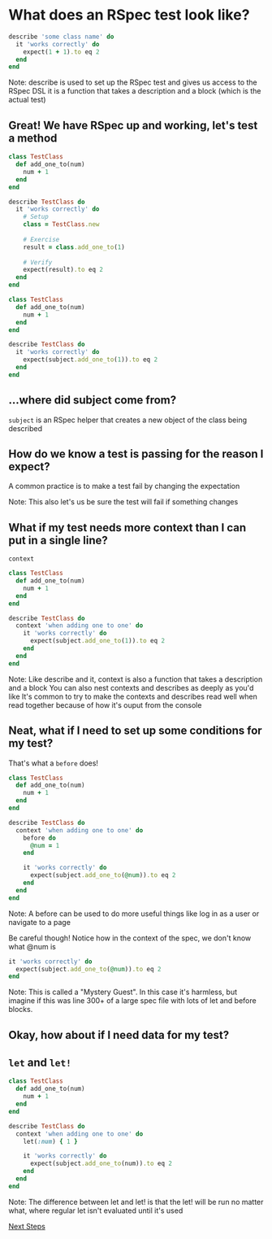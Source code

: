 <!--Meta theme:solarized title:Learn RSpec 02-->

<!--sec 1.1-->
# What does an RSpec test look like?

<!--sec 1.2-->
```ruby
describe 'some class name' do
  it 'works correctly' do
    expect(1 + 1).to eq 2
  end
end
```

Note:
describe is used to set up the RSpec test and gives us access to the RSpec DSL
it is a function that takes a description and a block (which is the actual test)
<!--sec 2.1-->
## Great! We have RSpec up and working, let's test a method

<!--sec 2.2-->
```ruby
class TestClass
  def add_one_to(num)
    num + 1
  end
end

describe TestClass do
  it 'works correctly' do
    # Setup
    class = TestClass.new
    
    # Exercise
    result = class.add_one_to(1)
  
    # Verify
    expect(result).to eq 2
  end
end
```

<!--sec 2.3-->
```ruby
class TestClass
  def add_one_to(num)
    num + 1
  end
end

describe TestClass do
  it 'works correctly' do
    expect(subject.add_one_to(1)).to eq 2
  end
end
```

<!--sec 2.4-->
## ...where did subject come from?

<!--sec 2.5-->
`subject` is an RSpec helper that creates a new object of the class being described

<!--sec 2.6-->
## How do we know a test is passing for the reason I expect?

<!--sec 2.7-->
A common practice is to make a test fail by changing the expectation

Note:
This also let's us be sure the test will fail if something changes

<!--sec 3.1-->
## What if my test needs more context than I can put in a single line?

<!--sec 3.2-->
`context` 

<!--sec 3.3-->
```ruby
class TestClass
  def add_one_to(num)
    num + 1
  end
end

describe TestClass do
  context 'when adding one to one' do
    it 'works correctly' do
      expect(subject.add_one_to(1)).to eq 2
    end
  end
end
```

Note:
Like describe and it, context is also a function that takes a description and a block
You can also nest contexts and describes as deeply as you'd like
It's common to try to make the contexts and describes read well when read together because of how it's ouput from the console

<!--sec 4.1-->
## Neat, what if I need to set up some conditions for my test?

<!--sec 4.2-->
That's what a `before` does!

<!--sec 4.3-->
```ruby
class TestClass
  def add_one_to(num)
    num + 1
  end
end

describe TestClass do
  context 'when adding one to one' do
    before do
      @num = 1
    end

    it 'works correctly' do
      expect(subject.add_one_to(@num)).to eq 2
    end
  end
end
```

Note:
A before can be used to do more useful things like log in as a user or navigate to a page

<!--sec 4.4-->
Be careful though! Notice how in the context of the spec, we don't know what @num is
```ruby
it 'works correctly' do
  expect(subject.add_one_to(@num)).to eq 2
end
```

Note:
This is called a "Mystery Guest". In this case it's harmless, but imagine if this was line 300+ of a large spec file with lots of let and before blocks.

<!--sec 5.1-->
## Okay, how about if I need data for my test?

<!--sec 5.2-->
## `let` and `let!`

<!--sec 5.3-->
```ruby
class TestClass
  def add_one_to(num)
    num + 1
  end
end

describe TestClass do
  context 'when adding one to one' do
    let(:num) { 1 }

    it 'works correctly' do
      expect(subject.add_one_to(num)).to eq 2
    end
  end
end
```

Note:
The difference between let and let! is that the let! will be run no matter what, where regular let isn't evaluated until it's used

<!--sec 6.1-->
[Next Steps](learn-rspec-03.html)
